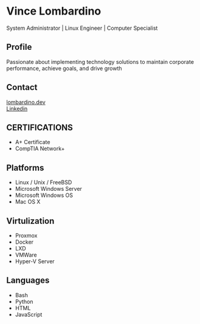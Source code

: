 # Vince Lombardino
System Administrator | Linux Engineer | Computer Specialist

## Profile
Passionate about implementing technology solutions to maintain corporate performance, achieve goals, and drive growth

## Contact
[lombardino.dev](https://lombardino.dev) \
[Linkedin](https://www.linkedin.com/in/vince-lombardino-2824b2262)

## CERTIFICATIONS
- A+ Certificate
- CompTIA Network+

## Platforms
- Linux / Unix / FreeBSD
- Microsoft Windows Server
- Microsoft Windows OS 
- Mac OS X

## Virtulization
- Proxmox
-	Docker
-	LXD
-	VMWare
-	Hyper-V Server

## Languages
-	Bash
-	Python
-	HTML
-	JavaScript
